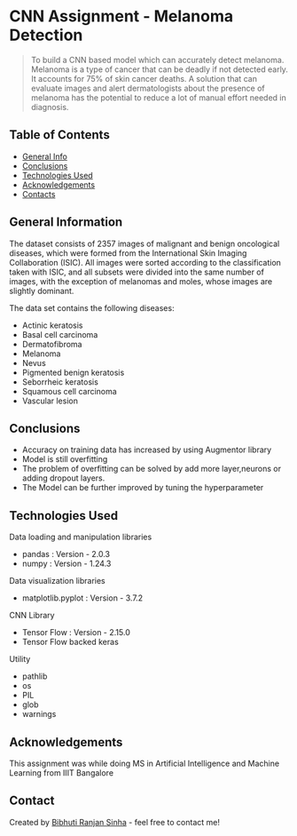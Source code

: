 # CNN Assignment - Melanoma Detection
> To build a CNN based model which can accurately detect melanoma. Melanoma is a type of cancer that can be deadly if not detected early. It accounts for 75% of skin cancer deaths. A solution that can evaluate images and alert dermatologists about the presence of melanoma has the potential to reduce a lot of manual effort needed in diagnosis.


## Table of Contents
* [General Info](#general-information)
* [Conclusions](#conclusions)
* [Technologies Used](#technologies-used)
* [Acknowledgements](#acknowledgements)
* [Contacts](#contacts)


## General Information
The dataset consists of 2357 images of malignant and benign oncological diseases, which were formed from the International Skin Imaging Collaboration (ISIC). All images were sorted according to the classification taken with ISIC, and all subsets were divided into the same number of images, with the exception of melanomas and moles, whose images are slightly dominant.


The data set contains the following diseases:

- Actinic keratosis
- Basal cell carcinoma
- Dermatofibroma
- Melanoma
- Nevus
- Pigmented benign keratosis
- Seborrheic keratosis
- Squamous cell carcinoma
- Vascular lesion

## Conclusions
- Accuracy on training data has increased by using Augmentor library
- Model is still overfitting
- The problem of overfitting can be solved by add more layer,neurons or adding dropout layers.
- The Model can be further improved by tuning the hyperparameter


## Technologies Used
Data loading and manipulation libraries
- pandas : Version - 2.0.3
- numpy : Version - 1.24.3

Data visualization libraries
- matplotlib.pyplot : Version - 3.7.2

CNN Library
- Tensor Flow : Version - 2.15.0
- Tensor Flow backed keras

Utility
- pathlib
- os
- PIL
- glob
- warnings


## Acknowledgements
This assignment was while doing MS in Artificial Intelligence and Machine Learning from IIIT Bangalore


## Contact
Created by [Bibhuti Ranjan Sinha](https://www.linkedin.com/in/bibhutiranjansinha/)  - feel free to contact me!